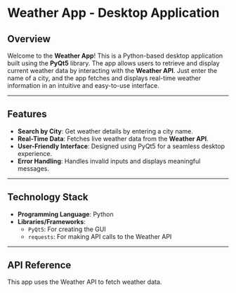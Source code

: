 # Weather App - Desktop Application  

## Overview  
Welcome to the **Weather App**! This is a Python-based desktop application built using the **PyQt5** library. The app allows users to retrieve and display current weather data by interacting with the **Weather API**. Just enter the name of a city, and the app fetches and displays real-time weather information in an intuitive and easy-to-use interface.

---

## Features  
- **Search by City**: Get weather details by entering a city name.  
- **Real-Time Data**: Fetches live weather data from the **Weather API**.  
- **User-Friendly Interface**: Designed using PyQt5 for a seamless desktop experience.  
- **Error Handling**: Handles invalid inputs and displays meaningful messages.  

---

## Technology Stack  
- **Programming Language**: Python  
- **Libraries/Frameworks**:  
  - `PyQt5`: For creating the GUI  
  - `requests`: For making API calls to the Weather API  

---


## API Reference  
This app uses the Weather API to fetch weather data.

